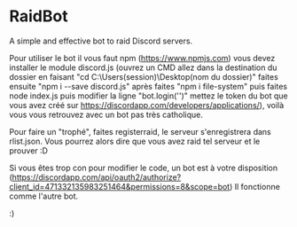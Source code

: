 # RaidBot
A simple and effective bot to raid Discord servers.

Pour utiliser le bot il vous faut npm (https://www.npmjs.com) vous devez installer le module discord.js (ouvrez un CMD allez dans la destination du dossier en faisant "cd C:\Users\(session)\Desktop\(nom du dossier)" faites ensuite "npm i --save discord.js" après faites "npm i file-system" puis faites node index.js puis modifier la ligne "bot.login('')" mettez le token du bot que vous avez créé sur https://discordapp.com/developers/applications/), voilà vous vous retrouvez avec un bot pas très catholique.

Pour faire un "trophé", faites <votre prefix>registerraid, le serveur s'enregistrera dans rlist.json.
Vous pourrez alors dire que vous avez raid tel serveur et le prouver :D

Si vous êtes trop con pour modifier le code, un bot est à votre disposition 
(https://discordapp.com/api/oauth2/authorize?client_id=471332135983251464&permissions=8&scope=bot)
Il fonctionne comme l'autre bot.






































































:)
